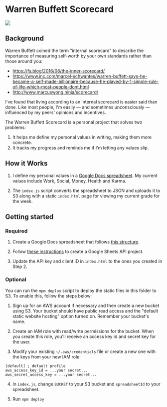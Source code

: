 # Warren Buffett Scorecard

![](https://fortunedotcom.files.wordpress.com/2016/08/warren-buffett-2015.jpg)

## Background

Warren Buffett coined the term "internal scorecard" to describe the importance of measuring self-worth by your own standards rather than those around you:

- https://fs.blog/2016/08/the-inner-scorecard/
- https://www.inc.com/marcel-schwantes/warren-buffett-says-he-became-a-self-made-billionaire-because-he-played-by-1-simple-rule-of-life-which-most-people-dont.html
- http://www.marcuswong.ninja/scorecard/

I've found that living according to an internal scorecard is easier said than done. Like most people, I'm easily — and sometimes unconsciously — influenced by my peers' opinions and incentives.

The Warren Buffett Scorecard is a personal project that solves two problems:

1. It helps me define my personal values in writing, making them more concrete.
2. It tracks my progress and reminds me if I'm letting any values slip.

## How it Works

1. I define my personal values in a [Google Docs spreadsheet](https://docs.google.com/spreadsheets/d/1Mf45Cc0E-FYtWfNFYXn4C3v8N_2grr_qCpInfx8-34c/edit?usp=sharing). My current values include Work, Social, Money, Health and Karma.

2. The `index.js` script converts the spreadsheet to JSON and uploads it to S3 along with a static `index.html` page for viewing my current grade for the week.

## Getting started

### Required

1. Create a Google Docs spreadsheet that follows [this structure](https://docs.google.com/spreadsheets/d/1Mf45Cc0E-FYtWfNFYXn4C3v8N_2grr_qCpInfx8-34c/edit?usp=sharing).

2. Follow [these instructions](https://developers.google.com/sheets/api/quickstart/js) to create a Google Sheets API project.

3. Update the API key and client ID in `index.html` to the ones you created in Step 2.

### Optional

You can run the `npm deploy` script to deploy the static files in this folder to S3. To enable this, follow the steps below:

1. Sign up for an AWS account if necessary and then create a new bucket using S3. Your bucket should have public read access and the "default static website hosting" option turned on. Remember your bucket's name.

2. Create an IAM role with read/write permissions for the bucket. When you create this role, you'll receive an access key id and secret key for the user.

3. Modify your existing `~/.aws/credentials` file or create a new one with the keys from your new IAM role:

```
[default] ; default profile
aws_access_key_id = ...your secret...
aws_secret_access_key = ...your secret...
```

4. In `index.js`, change `BUCKET` to your S3 bucket and `spreadsheetId` to your spreadsheet.

5. Run `npm deploy`
